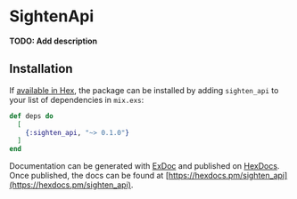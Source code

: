 # SightenApi

**TODO: Add description**

## Installation

If [available in Hex](https://hex.pm/docs/publish), the package can be installed
by adding `sighten_api` to your list of dependencies in `mix.exs`:

```elixir
def deps do
  [
    {:sighten_api, "~> 0.1.0"}
  ]
end
```

Documentation can be generated with [ExDoc](https://github.com/elixir-lang/ex_doc)
and published on [HexDocs](https://hexdocs.pm). Once published, the docs can
be found at [https://hexdocs.pm/sighten_api](https://hexdocs.pm/sighten_api).

